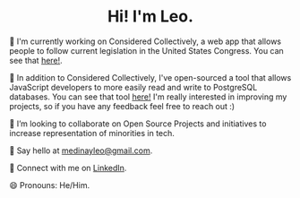 # <div align="center">Hi! I'm Leo.</div>

🔭 I'm currently working on Considered Collectively, a web app that allows people to follow current legislation in the United States Congress. You can see that [here!](https://considered-collectively.herokuapp.com/).

🛒 In addition to Considered Collectively, I've open-sourced a tool that allows JavaScript developers to more easily read and write to PostgreSQL databases. You can see that tool [here!](https://github.com/Leomedina/lightweight-pg-orm) I'm really interested in improving my projects, so if you have any feedback feel free to reach out :) 

👯 I’m looking to collaborate on Open Source Projects and initiatives to increase representation of minorities in tech. 

📧 Say hello at medinayleo@gmail.com.

💼 Connect with me on [LinkedIn](https://www.linkedin.com/in/medinaleonardo/).

😄 Pronouns: He/Him.

